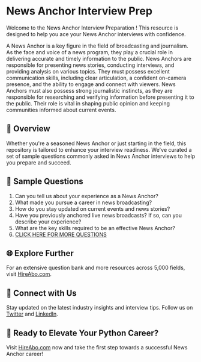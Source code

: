 # News Anchor Interview Prep

Welcome to the News Anchor Interview Preparation ! This resource is designed to help you ace your News Anchor interviews with confidence.

A News Anchor is a key figure in the field of broadcasting and journalism. As the face and voice of a news program, they play a crucial role in delivering accurate and timely information to the public. News Anchors are responsible for presenting news stories, conducting interviews, and providing analysis on various topics. They must possess excellent communication skills, including clear articulation, a confident on-camera presence, and the ability to engage and connect with viewers. News Anchors must also possess strong journalistic instincts, as they are responsible for researching and verifying information before presenting it to the public. Their role is vital in shaping public opinion and keeping communities informed about current events.

## 🚀 Overview

Whether you're a seasoned News Anchor or just starting in the field, this repository is tailored to enhance your interview readiness. We've curated a set of sample questions commonly asked in News Anchor interviews to help you prepare and succeed.

## 📝 Sample Questions

1. Can you tell us about your experience as a News Anchor?
2. What made you pursue a career in news broadcasting?
3. How do you stay updated on current events and news stories?
4. Have you previously anchored live news broadcasts? If so, can you describe your experience?
5. What are the key skills required to be an effective News Anchor?
6. [CLICK HERE FOR MORE QUESTIONS](https://hireabo.com/job/8_2_2/News%20Anchor)

## 🌐 Explore Further

For an extensive question bank and more resources across 5,000 fields, visit [HireAbo.com](https://www.hireabo.com).

## 📱 Connect with Us

Stay updated on the latest industry insights and interview tips. Follow us on [Twitter](https://twitter.com/hireabo) and [LinkedIn](https://www.linkedin.com/in/hire-abo-3609972a8/).

## 🚀 Ready to Elevate Your Python Career?

Visit [HireAbo.com](https://www.hireabo.com) now and take the first step towards a successful News Anchor career!